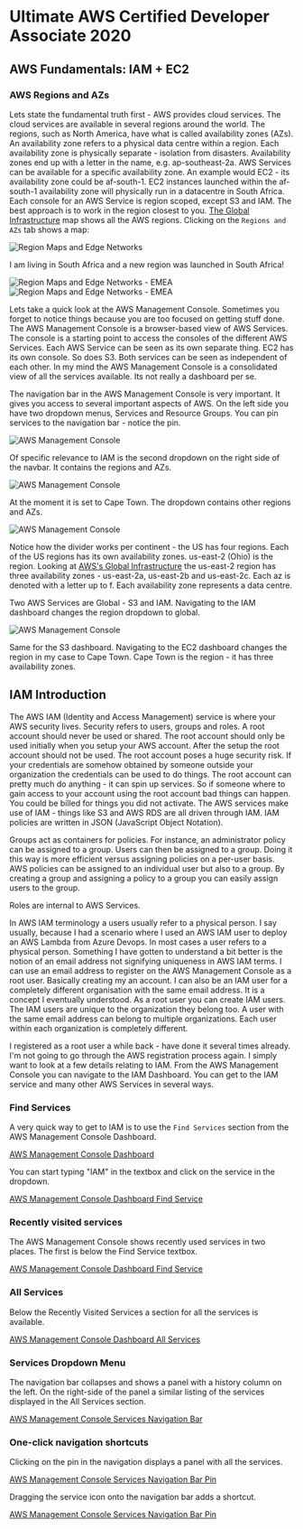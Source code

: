 # Ultimate AWS Certified Developer Associate 2020

## AWS Fundamentals: IAM + EC2

### AWS Regions and AZs

Lets state the fundamental truth first - AWS provides cloud services. The cloud services are available in several regions around the world. The regions, such as North America, have what is called availability zones (AZs). An availability zone refers to a physical data centre within a region. Each availability zone is physically separate - isolation from disasters. Availability zones end up with a letter in the name, e.g. ap-southeast-2a. AWS Services can be available for a specific availability zone. An example would EC2 - its availability zone could be af-south-1. EC2 instances launched within the af-south-1 availability zone will physically run in a datacentre in South Africa. Each console for an AWS Service is region scoped, except S3 and IAM. The best approach is to work in the region closest to you. [The Global Infrastructure](https://aws.amazon.com/about-aws/global-infrastructure/) map shows all the AWS regions. Clicking on the `Regions and AZs` tab shows a map:

![Region Maps and Edge Networks](../img/aws-regions-azs-map.png)

I am living in South Africa and a new region was launched in South Africa! 

![Region Maps and Edge Networks - EMEA](../img/aws-regions-emea-az-map.png)
![Region Maps and Edge Networks - EMEA](../img/aws-regions-emea-2-az-map.png)

Lets take a quick look at the AWS Management Console. Sometimes you forget to notice things because you are too focused on getting stuff done. The AWS Management Console is a browser-based view of AWS Services. The console is a starting point to access the consoles of the different AWS Services. Each AWS Service can be seen as its own separate thing. EC2 has its own console. So does S3. Both services can be seen as independent of each other. In my mind the AWS Management Console is a consolidated view of all the services available. Its not really a dashboard per se. 

The navigation bar in the AWS Management Console is very important. It gives you access to several important aspects of AWS. On the left side you have two dropdown menus, Services and Resource Groups. You can pin services to the navigation bar - notice the pin. 

![AWS Management Console](../img/aws-management-console-navbar-left.png)

Of specific relevance to IAM is the second dropdown on the right side of the navbar. It contains the regions and AZs. 

![AWS Management Console](../img/aws-management-console-navbar-right.png)

At the moment it is set to Cape Town. The dropdown contains other regions and AZs.

![AWS Management Console](../img/aws-management-console-regions-azs.png)

Notice how the divider works per continent - the US has four regions. Each of the US regions has its own availability zones. us-east-2 (Ohio) is the region. Looking at [AWS's Global Infrastructure](https://aws.amazon.com/about-aws/global-infrastructure/regions_az/?p=ngi&loc=2) the us-east-2 region has three availability zones - us-east-2a, us-east-2b and us-east-2c. Each az is denoted with a letter up to f. Each availability zone represents a data centre.

Two AWS Services are Global - S3 and IAM. Navigating to the IAM dashboard changes the region dropdown to global.

![AWS Management Console](../img/aws-management-console-regions-global.png)

Same for the S3 dashboard. Navigating to the EC2 dashboard changes the region in my case to Cape Town. Cape Town is the region - it has three availability zones. 

## IAM Introduction

The AWS IAM (Identity and Access Management) service is where your AWS security lives. Security refers to users, groups and roles. A root account should never be used or shared. The root account should only be used initially when you setup your AWS account. After the setup the root account should not be used. The root account poses a huge security risk. If your credentials are somehow obtained by someone outside your organization the credentials can be used to do things. The root account can pretty much do anything - it can spin up services. So if someone where to gain access to your account using the root account bad things can happen. You could be billed for things you did not activate. The AWS services make use of IAM - things like S3 and AWS RDS are all driven through IAM. IAM policies are written in JSON (JavaScript Object Notation). 

Groups act as containers for policies. For instance, an administrator policy can be assigned to a group. Users can then be assigned to a group. Doing it this way is more efficient versus assigning policies on a per-user basis. AWS policies can be assigned to an individual user but also to a group. By creating a group and assigning a policy to a group you can easily assign users to the group.

Roles are internal to AWS Services.

In AWS IAM terminology a users usually refer to a physical person. I say usually, because I had a scenario where I used an AWS IAM user to deploy an AWS Lambda from Azure Devops. In most cases a user refers to a physical person. Something I have gotten to understand a bit better is the notion of an email address not signifying uniqueness in AWS IAM terms. I can use an email address to register on the AWS Management Console as a root user. Basically creating my an account. I can also be an IAM user for a completely different organisation with the same email address. It is a concept I eventually understood. As a root user you can create IAM users. The IAM users are unique to the organization they belong too. A user with the same email address can belong to multiple organizations. Each user within each organization is completely different. 

I registered as a root user a while back - have done it several times already. I'm not going to go through the AWS registration process again. I simply want to look at a few details relating to IAM. From the AWS Management Console you can navigate to the IAM Dashboard. You can get to the IAM service and many other AWS Services in several ways.

### Find Services

A very quick way to get to IAM is to use the `Find Services` section from the AWS Management Console Dashboard.

[AWS Management Console Dashboard](../img/aws-management-console-dashboard.png)

You can start typing "IAM" in the textbox and click on the service in the dropdown. 

[AWS Management Console Dashboard Find Service](../img/aws-management-console-dashboard-search.png)

### Recently visited services

The AWS Management Console shows recently used services in two places. The first is below the Find Service textbox. 

[AWS Management Console Dashboard Find Service](../img/aws-management-console-dashboard-recent-services.png)

### All Services

Below the Recently Visited Services a section for all the services is available.

[AWS Management Console Dashboard All Services](../img/aws-management-console-dashboard-all-services.png)

### Services Dropdown Menu

The navigation bar collapses and shows a panel with a history column on the left. On the right-side of the panel a similar listing of the services displayed in the All Services section.

[AWS Management Console Services Navigation Bar](../img/aws-management-console-dashboard-services-navbar.png)

### One-click navigation shortcuts

Clicking on the pin in the navigation displays a panel with all the services. 

[AWS Management Console Services Navigation Bar Pin](../img/aws-management-console-navbar-pin.png) 

Dragging the service icon onto the navigation bar adds a shortcut.

[AWS Management Console Services Navigation Bar Pin](../img/aws-management-console-navbar-iam-shortcut.png) 








